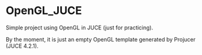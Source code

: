 # OpenGL_JUCE
Simple project using OpenGL in JUCE (just for practicing).

By the moment, it is just an empty OpenGL template generated by Projucer (JUCE 4.2.1).
